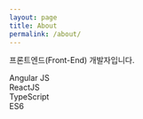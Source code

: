 ```yaml
---
layout: page
title: About
permalink: /about/
---
```


프론트엔드(Front-End) 개발자입니다.

Angular JS  
ReactJS  
TypeScript  
ES6